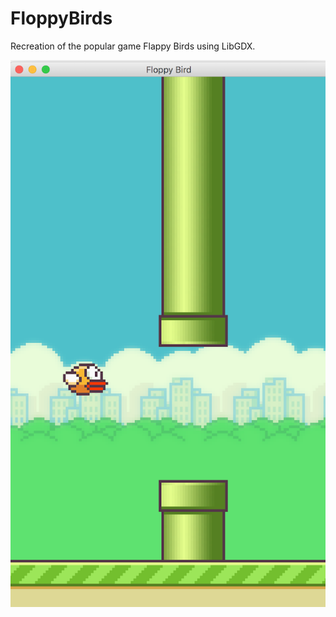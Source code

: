 # FloppyBirds
Recreation of the popular game Flappy Birds using LibGDX.

![Alt text](ingamepic_small.png?raw=true "Game Play")
